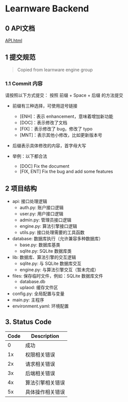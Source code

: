 # Learnware Backend

## 0 API文档

[API.html](https://git.nju.edu.cn/learnware/learnware-backend/-/blob/2c1b1442a1ad56be47de5113939010ed46987c4f/%E5%AD%A6%E4%BB%B6API.html)

## 1 提交规范

> Copied from learnware engine group

### 1.1 Commit 内容

请按照以下方式提交：
按照 前缀 + Space + 后缀 的方法提交
* 前缀有三种选择，可使用逗号链接
  *  [ENH]：表示 enhancement，意味着增加新功能
  *  [DOC]：表示修改了文档
  *  [FIX]：表示修改了 bug，修改了 typo
  *  [MNT]：表示其他小修改，比如更新版本号

* 后缀表示具体修改的内容，首字母大写
  
* 举例：以下都合法
  * [DOC] Fix the document
  * [FIX, ENT] Fix the bug and add some features



## 2 项目结构

* api: 接口处理逻辑
  * auth.py: 账户接口逻辑
  * user.py: 用户接口逻辑
  * admin.py: 管理员接口逻辑
  * engine.py: 算法引擎接口逻辑
  * utils.py: 接口处理需要的工具函数
* database: 数据库执行（允许兼容多种数据库）
  * base.py: 数据库基类
  * sqlite.py: SQLite 数据库类
* lib: 数据库、算法引擎的交互逻辑
  * sqlite.py: 与 SQLite 数据库交互
  * engine.py: 与算法引擎交互（暂未完成）
* files: 保存临时文件，例如：SQLite 数据库文件
  * database.db
  * uplaod: 缓存文件区
* config.py: 全局配置与变量
* main.py: 主程序
* environment.yaml: 环境配置

## 3. Status Code

| Code | Description |
| ---- | ---- |
|   0  | 成功     |
|  1x  | 权限相关错误     |
|  2x  | 请求相关错误    |
|  3x  | 后端相关错误     |
|  4x  | 算法引擎相关错误     |
|  5x  | 具体操作相关错误     |
